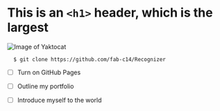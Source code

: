 # This is an `<h1>` header, which is the largest

![Image of Yaktocat](https://octodex.github.com/images/yaktocat.png)

```
  $ git clone https://github.com/fab-c14/Recognizer
```

- [ ] Turn on GitHub Pages
- [ ] Outline my portfolio
- [ ] Introduce myself to the world

